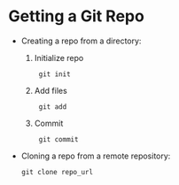 # Getting a Git Repo

-   Creating a repo from a directory:
	1. Initialize repo

            git init
	2. Add files

	        git add
	3. Commit

			git commit
-   Cloning a repo from a remote repository:

        git clone repo_url
